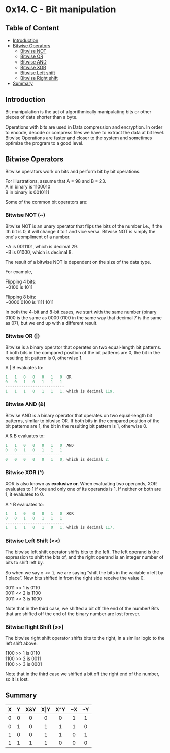 # 0x14. C - Bit manipulation

## Table of Content

* [Introduction](#introduction)
* [Bitwise Operators](#bitwise-operators)
  * [Bitwise NOT](#bitwise-not-)
  * [Bitwise OR](#bitwise-or-)
  * [Bitwise AND](#bitwise-and-)
  * [Bitwise  XOR](#bitwise-xor-)
  * [Bitwise Left shift](#bitwise-left-shift-)
  * [Bitwise Right shift](#bitwise-right-shift-)
* [Summary](#summary)

## Introduction

Bit manipulation is the act of algorithmically manipulating bits
or other pieces of data shorter than a byte.

Operations with bits are used in Data compression and encryption.
In order to encode, decode or compress files we have to extract the data at bit level.
Bitwise Operations are faster and closer to the system and sometimes optimize the program to a good level.

## Bitwise Operators

Bitwise operators work on bits and perform bit by bit operations.

For illustrations, assume that A = 98 and B = 23.\
A in binary is 1100010\
B in binary is 0010111

Some of the common bit operators are:

### Bitwise NOT (~)

Bitwise NOT is an unary operator that flips the bits of the number i.e.,
if the ith bit is 0, it will change it to 1 and vice versa.
Bitwise NOT is simply the one's compliment of a number.

~A is 0011101, which is decimal 29.\
~B is 01000, which is decimal 8.

The result of a bitwise NOT is dependent on the size of the data type.

For example,

Flipping 4 bits:\
~0100 is 1011

Flipping 8 bits:\
~0000 0100 is 1111 1011

In both the 4-bit and 8-bit cases, we start with the same number
(binary 0100 is the same as 0000 0100 in the same way that decimal 7 is the same as 07),
but we end up with a different result.

### Bitwise OR (|)

Bitwise is a binary operator that operates on two equal-length bit patterns.
If both bits in the compared position of the bit patterns are 0,
the bit in the resulting bit pattern is 0, otherwise 1.

A | B evaluates to:

```C
1   1   0   0   0   1   0  OR
0   0   1   0   1   1   1
--------------------------
1   1   1   0   1   1   1, which is decimal 119.
```

### Bitwise AND (&)

Bitwise AND is a binary operator that operates on two equal-length bit patterns, similar to bitwise OR.
If both bits in the compared position of the bit patterns are 1,
the bit in the resulting bit pattern is 1, otherwise 0.

A & B evaluates to:

```C
1   1   0   0   0   1   0  AND
0   0   1   0   1   1   1
--------------------------
0   0   0   0   0   1   0, which is decimal 2.
```

### Bitwise XOR (^)

XOR is also known as **exclusive or**.
When evaluating two operands, XOR evaluates to 1 if one and only one of its operands is 1.
If neither or both are 1, it evaluates to 0.

A ^ B evaluates to:

```C
1   1   0   0   0   1   0  XOR
0   0   1   0   1   1   1
--------------------------
1   1   1   0   1   0   1, which is decimal 117.
```

### Bitwise Left Shift (<<)

The bitwise left shift operator shifts bits to the left.
The left operand is the expression to shift the bits of, and the right operand is an integer number of bits to shift left by.

So when we say `x << 1`, we are saying “shift the bits in the variable x left by 1 place”.
New bits shifted in from the right side receive the value 0.

0011 << 1 is 0110\
0011 << 2 is 1100\
0011 << 3 is 1000

Note that in the third case, we shifted a bit off the end of the number!
Bits that are shifted off the end of the binary number are lost forever.

### Bitwise Right Shift (>>)

The bitwise right shift operator shifts bits to the right,
in a similar logic to the left shift above.

1100 >> 1 is 0110\
1100 >> 2 is 0011\
1100 >> 3 is 0001

Note that in the third case we shifted a bit off the right end of the number, so it is lost.

## Summary

|    X    |    Y    |   X&Y   |   X\|Y  |   X^Y   |   ~X    |   ~Y    |
|:-------:|:-------:|:-------:|:-------:|:-------:|:-------:|:-------:|
|    0    |    0    |    0    |    0    |    0    |    1    |    1    |
|    0    |    1    |    0    |    1    |    1    |    1    |    0    |
|    1    |    0    |    0    |    1    |    1    |    0    |    1    |
|    1    |    1    |    1    |    1    |    0    |    0    |    0    |
